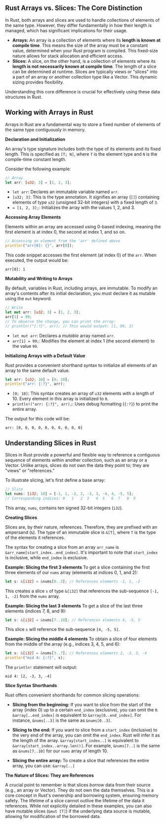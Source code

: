 ## Rust Arrays vs. Slices: The Core Distinction

In Rust, both arrays and slices are used to handle collections of elements of the same type. However, they differ fundamentally in how their length is managed, which has significant implications for their usage.

*   **Arrays:** An array is a collection of elements where its **length is known at compile time**. This means the size of the array must be a constant value, determined when your Rust program is compiled. This fixed-size nature allows for stack allocation and efficient access.
*   **Slices:** A slice, on the other hand, is a collection of elements where its **length is not necessarily known at compile time**. The length of a slice can be determined at runtime. Slices are typically views or "slices" into a part of an array or another collection type like a Vector. This dynamic sizing provides flexibility.

Understanding this core difference is crucial for effectively using these data structures in Rust.

## Working with Arrays in Rust

Arrays in Rust are a fundamental way to store a fixed number of elements of the same type contiguously in memory.

**Declaration and Initialization**

An array's type signature includes both the type of its elements and its fixed length. This is specified as `[T; N]`, where `T` is the element type and `N` is the compile-time constant length.

Consider the following example:

```rust
// Array
let arr: [u32; 3] = [1, 2, 3];
```

*   `let arr`: Declares an immutable variable named `arr`.
*   `[u32; 3]`: This is the type annotation. It signifies an array (`[]`) containing elements of type `u32` (unsigned 32-bit integers) with a fixed length of `3`.
*   `= [1, 2, 3];`: Initializes the array with the values 1, 2, and 3.

**Accessing Array Elements**

Elements within an array are accessed using 0-based indexing, meaning the first element is at index 0, the second at index 1, and so on.

```rust
// Accessing an element from the 'arr' defined above
println!("arr[0]: {}", arr[0]);
```

This code snippet accesses the first element (at index 0) of the `arr`. When executed, the output would be:

```
arr[0]: 1
```

**Mutability and Writing to Arrays**

By default, variables in Rust, including arrays, are immutable. To modify an array's contents after its initial declaration, you must declare it as mutable using the `mut` keyword.

```rust
// Write
let mut arr: [u32; 3] = [1, 2, 3];
arr[1] = 99;
// To observe the change, you can print the array:
// println!("{:?}", arr); // This would output: [1, 99, 3]
```

*   `let mut arr`: Declares a *mutable* array named `arr`.
*   `arr[1] = 99;`: Modifies the element at index 1 (the second element) to the value `99`.

**Initializing Arrays with a Default Value**

Rust provides a convenient shorthand syntax to initialize all elements of an array to the same default value.

```rust
let arr: [u32; 10] = [0; 10];
println!("arr: {:?}", arr);
```

*   `[0; 10]`: This syntax creates an array of `u32` elements with a length of 10. Every element in this array is initialized to `0`.
*   `println!("arr: {:?}", arr);`: Uses debug formatting (`{:?}`) to print the entire array.

The output for this code will be:

```
arr: [0, 0, 0, 0, 0, 0, 0, 0, 0, 0]
```

## Understanding Slices in Rust

Slices in Rust provide a powerful and flexible way to reference a contiguous sequence of elements within another collection, such as an array or a Vector. Unlike arrays, slices do not own the data they point to; they are "views" or "references."

To illustrate slicing, let's first define a base array:

```rust
// Slice
let nums: [i32; 10] = [-1, 1, -2, 2, -3, 3, -4, 4, -5, 5];
// Corresponding indices: 0   1   2  3   4  5   6  7   8  9
```
This array, `nums`, contains ten signed 32-bit integers (`i32`).

**Creating Slices**

Slices are, by their nature, references. Therefore, they are prefixed with an ampersand (`&`). The type of an immutable slice is `&[T]`, where `T` is the type of the elements it references.

The syntax for creating a slice from an array `arr_name` is `&arr_name[start_index..end_index]`. It's important to note that `start_index` is inclusive, while `end_index` is exclusive.

**Example: Slicing the first 3 elements**
To get a slice containing the first three elements of our `nums` array (elements at indices 0, 1, and 2):

```rust
let s: &[i32] = &nums[0..3]; // References elements -1, 1, -2
```
This creates a slice `s` of type `&[i32]` that references the sub-sequence `[-1, 1, -2]` from the `nums` array.

**Example: Slicing the last 3 elements**
To get a slice of the last three elements (indices 7, 8, and 9):

```rust
let s: &[i32] = &nums[7..10]; // References elements 4, -5, 5
```
This slice `s` will reference the sub-sequence `[4, -5, 5]`.

**Example: Slicing the middle 4 elements**
To obtain a slice of four elements from the middle of the array (e.g., indices 3, 4, 5, and 6):

```rust
let s: &[i32] = &nums[3..7]; // References elements 2, -3, 3, -4
println!("mid 4: {:?}", s);
```
The `println!` statement will output:

```
mid 4: [2, -3, 3, -4]
```

**Slice Syntax Shorthands**

Rust offers convenient shorthands for common slicing operations:

*   **Slicing from the beginning:** If you want to slice from the start of the array (index 0) up to a certain `end_index` (exclusive), you can omit the `0`.
    `&array[..end_index]` is equivalent to `&array[0..end_index]`.
    For instance, `&nums[..3]` is the same as `&nums[0..3]`.

*   **Slicing to the end:** If you want to slice from a `start_index` (inclusive) to the very end of the array, you can omit the `end_index`. Rust will infer it as the length of the array.
    `&array[start_index..]` is equivalent to `&array[start_index..array.len()]`.
    For example, `&nums[7..]` is the same as `&nums[7..10]` for our `nums` array of length 10.

*   **Slicing the entire array:** To create a slice that references the entire array, you can use:
    `&array[..]`

**The Nature of Slices: They are References**

A crucial point to remember is that slices *borrow* data from their source (e.g., an array or Vector). They do not own the data themselves. This is a core concept in Rust's ownership and borrowing system, ensuring memory safety. The lifetime of a slice cannot outlive the lifetime of the data it references. While not explicitly detailed in these examples, you can also have mutable slices (`&mut [T]`) if the underlying data source is mutable, allowing for modification of the borrowed data.